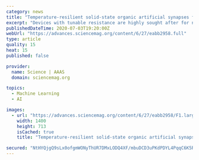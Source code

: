 ```yaml
---
category: news
title: "Temperature-resilient solid-state organic artificial synapses for neuromorphic computing"
excerpt: "Devices with tunable resistance are highly sought after for neuromorphic computing. Conventional resistive memories, however, suffer from nonlinear and asymmetric resistance tuning and excessive write noise,"
publishedDateTime: 2020-07-03T19:20:00Z
webUrl: "https://advances.sciencemag.org/content/6/27/eabb2958.full"
type: article
quality: 15
heat: 15
published: false

provider:
  name: Science | AAAS
  domain: sciencemag.org

topics:
  - Machine Learning
  - AI

images:
  - url: "https://advances.sciencemag.org/content/6/27/eabb2958/F1.large.jpg"
    width: 1400
    height: 713
    isCached: true
    title: "Temperature-resilient solid-state organic artificial synapses for neuromorphic computing"

secured: "NtHYQjgQ9sLx0ofgmWONyThUR7DMxLODQ4XF/mbuDCD3uPKdPDYL4PqqC6K5RJ4sN6RUxvdzPx7D3RUkY9LWV+jLivttWLlZHx+ldP02bvzvKAEDLNp14hbToQhVEbciylDM3ab3UHbIYON/Ze33BZ2M2hpue3rJZGSyeTtnxGIx+TU+7H6j+OUn/PPw4zVCNNp0TvHsrNiT0zuTAjy0UU+fm2fQZ1A+QLTog6iyyGQIM1oKxm0Ce1/eE8WsnsWqUdsBwTsk67RWPOXDlI44TP8DrxTmGQEvFjZSvVMjyRgZYMhGgXRhJmc1d+25qbwZvdXX/yb/xkX6M1i6iicKlA==;WNvgsYPUo2YMCu87jecbAg=="
---
```


